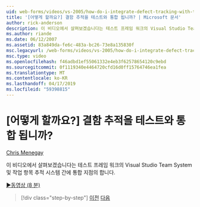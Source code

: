 ```yaml
---
uid: web-forms/videos/vs-2005/how-do-i-integrate-defect-tracking-with-testing
title: '[어떻게 할까요?] 결함 추적을 테스트와 통합 됩니까? | Microsoft 문서'
author: rick-anderson
description: 이 비디오에서 살펴보겠습니다는 테스트 프레임 워크의 Visual Studio Team System 및 작업 항목 추적 시스템 간에 통합 지점의 합니다.
ms.author: riande
ms.date: 06/12/2007
ms.assetid: 83a849da-fe6c-483a-bc26-73e8a135830f
msc.legacyurl: /web-forms/videos/vs-2005/how-do-i-integrate-defect-tracking-with-testing
msc.type: video
ms.openlocfilehash: f46adbd1ef55061332e4eb3f62578654120c9ebd
ms.sourcegitcommit: 0f1119340e4464720cfd16d0ff15764746ea1fea
ms.translationtype: MT
ms.contentlocale: ko-KR
ms.lasthandoff: 04/17/2019
ms.locfileid: "59398815"
---
```

# <a name="how-do-i-integrate-defect-tracking-with-testing"></a>[어떻게 할까요?] 결함 추적을 테스트와 통합 됩니까?

[Chris Menegay](https://twitter.com/CMenegay)

이 비디오에서 살펴보겠습니다는 테스트 프레임 워크의 Visual Studio Team System 및 작업 항목 추적 시스템 간에 통합 지점의 합니다.

[&#9654;동영상 (8 분)](https://channel9.msdn.com/Blogs/ASP-NET-Site-Videos/how-do-i-integrate-defect-tracking-with-testing)

> [!div class="step-by-step"]
> [이전](the-effects-of-viewstate.md)
> [다음](how-do-i-create-my-own-bug-work-item.md)

